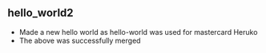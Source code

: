 ## hello_world2
* Made a new hello world as hello-world was used for mastercard Heruko 
* The above was successfully merged
